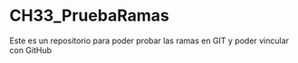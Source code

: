 # CH33_PruebaRamas
Este es un repositorio para poder probar las ramas en GIT y  poder vincular con GitHub
